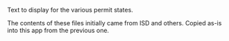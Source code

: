 Text to display for the various permit states.

The contents of these files initially came from ISD and others. Copied as-is
into this app from the previous one.
